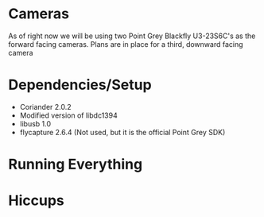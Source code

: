 # Cameras

As of right now we will be using two Point Grey Blackfly U3-23S6C's as the forward facing cameras. Plans are in place for a third, downward facing camera

# Dependencies/Setup

* Coriander 2.0.2
* Modified version of libdc1394
* libusb 1.0
* flycapture 2.6.4 (Not used, but it is the official Point Grey SDK)

# Running Everything

# Hiccups


